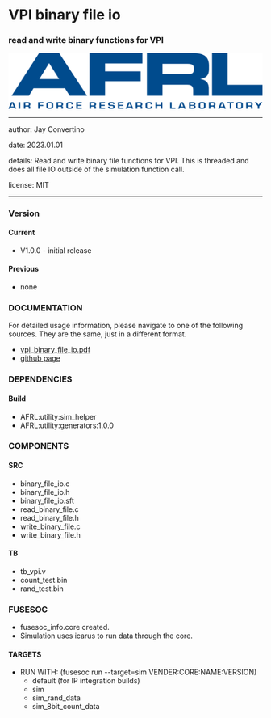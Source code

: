 # VPI binary file io
### read and write binary functions for VPI

![image](docs/manual/img/AFRL.png)

---

   author: Jay Convertino   
   
   date: 2023.01.01  
   
   details: Read and write binary file functions for VPI. This is threaded and does all file IO outside of the simulation function call.   
   
   license: MIT   
   
---

### Version
#### Current
  - V1.0.0 - initial release

#### Previous
  - none

### DOCUMENTATION
  For detailed usage information, please navigate to one of the following sources. They are the same, just in a different format.

  - [vpi_binary_file_io.pdf](docs/manual/vpi_binary_file_io.pdf)
  - [github page](https://johnathan-convertino-afrl.github.io/vpi_binary_file_io/)

### DEPENDENCIES
#### Build
  - AFRL:utility:sim_helper
  - AFRL:utility:generators:1.0.0

### COMPONENTS
#### SRC

* binary_file_io.c
* binary_file_io.h
* binary_file_io.sft
* read_binary_file.c
* read_binary_file.h
* write_binary_file.c
* write_binary_file.h
  
#### TB

* tb_vpi.v
* count_test.bin
* rand_test.bin

### FUSESOC

* fusesoc_info.core created.
* Simulation uses icarus to run data through the core.

#### TARGETS

* RUN WITH: (fusesoc run --target=sim VENDER:CORE:NAME:VERSION)
  - default (for IP integration builds)
  - sim
  - sim_rand_data
  - sim_8bit_count_data
